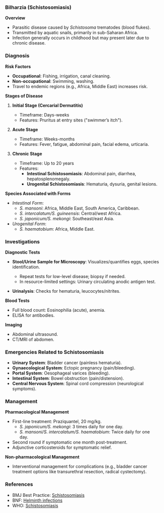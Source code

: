 ### Bilharzia (Schistosomiasis)

**Overview**
- Parasitic disease caused by *Schistosoma* trematodes (blood flukes).
- Transmitted by aquatic snails, primarily in sub-Saharan Africa.
- Infection generally occurs in childhood but may present later due to chronic disease.

### Diagnosis
**Risk Factors**
- **Occupational**: Fishing, irrigation, canal cleaning.
- **Non-occupational**: Swimming, washing.
- Travel to endemic regions (e.g., Africa, Middle East) increases risk.

**Stages of Disease**
1. **Initial Stage (Cercarial Dermatitis)**
   - Timeframe: Days-weeks
   - Features: Pruritus at entry sites ("swimmer’s itch").

2. **Acute Stage**
   - Timeframe: Weeks-months
   - Features: Fever, fatigue, abdominal pain, facial edema, urticaria.

3. **Chronic Stage**
   - Timeframe: Up to 20 years
   - Features:
     - **Intestinal Schistosomiasis**: Abdominal pain, diarrhea, hepatosplenomegaly.
     - **Urogenital Schistosomiasis**: Hematuria, dysuria, genital lesions.

**Species Associated with Forms**
- *Intestinal Form*: 
  - *S. mansoni*: Africa, Middle East, South America, Caribbean.
  - *S. intercalatum/S. guineensis*: Central/west Africa.
  - *S. japonicum/S. mekongi*: Southeast/east Asia.
- *Urogenital Form*: 
  - *S. haematobium*: Africa, Middle East.

### Investigations
**Diagnostic Tests**
- **Stool/Urine Sample for Microscopy**: Visualizes/quantifies eggs, species identification.
  - Repeat tests for low-level disease; biopsy if needed.
  - In resource-limited settings: Urinary circulating anodic antigen test.

- **Urinalysis**: Checks for hematuria, leucocytes/nitrites.

**Blood Tests**
- Full blood count: Eosinophilia (acute), anemia.
- ELISA for antibodies.

**Imaging**
- Abdominal ultrasound.
- CT/MRI of abdomen.

### Emergencies Related to Schistosomiasis
- **Urinary System**: Bladder cancer (painless hematuria).
- **Gynaecological System**: Ectopic pregnancy (pain/bleeding).
- **Portal System**: Oesophageal varices (bleeding).
- **Intestinal System**: Bowel obstruction (pain/distension).
- **Central Nervous System**: Spinal cord compression (neurological symptoms).

### Management
**Pharmacological Management**
- First-line treatment: Praziquantel, 20 mg/kg.
  - *S. japonicum/S. mekongi*: 3 times daily for one day.
  - *S. mansoni/S. intercalatum/S. haematobium*: Twice daily for one day.
- Second round if symptomatic one month post-treatment.
- Adjunctive corticosteroids for symptomatic relief.

**Non-pharmacological Management**
- Interventional management for complications (e.g., bladder cancer treatment options like transurethral resection, radical cystectomy).

### References
- BMJ Best Practice: [Schistosomiasis](https://bestpractice.bmj.com/topics/en-gb/809) 
- BNF: [Helminth infections](https://bnf.nice.org.uk/treatment-summary/helminth-infections.html) 
- WHO: [Schistosomiasis](https://www.who.int/news-room/fact-sheets/detail/schistosomiasis)